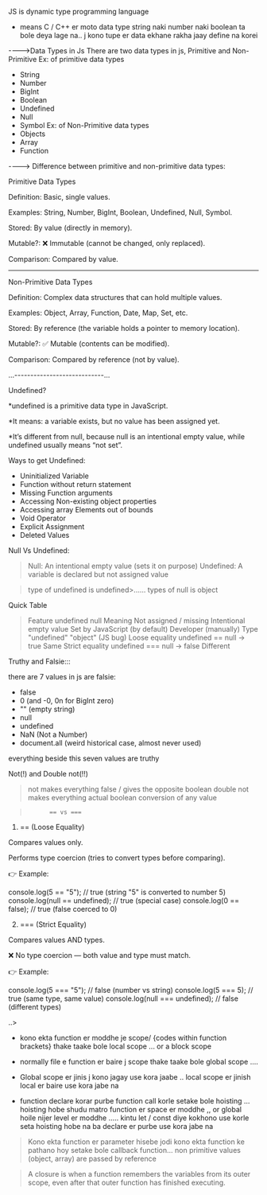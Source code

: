 JS is dynamic type programming language 
- means C / C++ er moto data type string naki number naki boolean ta bole deya lage na.. j kono tupe er data ekhane rakha jaay define na korei 



---->Data Types in Js
There are two data types in js, Primitive and Non-Primitive 
Ex: of primitive data types
* String 
* Number
* BigInt
* Boolean
* Undefined
* Null
* Symbol
Ex: of Non-Primitive data types
* Objects
* Array
* Function




----> Difference between primitive and non-primitive data types:

Primitive Data Types

Definition: Basic, single values.

Examples: String, Number, BigInt, Boolean, Undefined, Null, Symbol.

Stored: By value (directly in memory).

Mutable?: ❌ Immutable (cannot be changed, only replaced).

Comparison: Compared by value.


-------------------------


Non-Primitive Data Types

Definition: Complex data structures that can hold multiple values.

Examples: Object, Array, Function, Date, Map, Set, etc.

Stored: By reference (the variable holds a pointer to memory location).

Mutable?: ✅ Mutable (contents can be modified).

Comparison: Compared by reference (not by value).




...----------------------------...

Undefined?
>
*undefined is a primitive data type in JavaScript.

*It means: a variable exists, but no value has been assigned yet.

*It’s different from null, because null is an intentional empty value, while undefined usually means “not set”.

Ways to get Undefined:
* Uninitialized Variable
* Function without return statement
* Missing Function arguments
* Accessing Non-existing object properties
* Accessing array Elements out of bounds 
* Void Operator
* Explicit Assignment
* Deleted Values


Null Vs Undefined:
> Null: An intentional empty value (sets it on purpose)
> Undefined: A variable is declared but not assigned value


> type of undefined is undefined>...... types of null is object


Quick Table
> Feature	    undefined        null
Meaning 	Not assigned / missing	   Intentional empty value
Set by	  JavaScript (by default)	   Developer (manually)
Type	  "undefined"      	"object" (JS bug)
Loose equality	   undefined == null → true	   Same
Strict equality  	undefined === null → false	  Different





Truthy and Falsie:::

there are 7 values in js are falsie:
* false
* 0 (and -0, 0n for BigInt zero)
* "" (empty string)
* null
* undefined
* NaN (Not a Number)
* document.all (weird historical case, almost never used)


everything beside this seven values are truthy 



Not(!) and Double not(!!)
> not makes everything false /  gives the opposite boolean
> double not makes everything actual boolean conversion of any value 


>           == vs ===



1. == (Loose Equality)

Compares values only.

Performs type coercion (tries to convert types before comparing).

👉 Example:

console.log(5 == "5");   // true (string "5" is converted to number 5)
console.log(null == undefined); // true (special case)
console.log(0 == false); // true (false coerced to 0)

2. === (Strict Equality)

Compares values AND types.

❌ No type coercion — both value and type must match.

👉 Example:

console.log(5 === "5");  // false (number vs string)
console.log(5 === 5);    // true (same type, same value)
console.log(null === undefined); // false (different types)





..> 
* kono ekta function er moddhe je scope/ {codes within function brackets} thake taake bole local scope ... or a block scope 
* normally file e function er baire j scope thake taake bole global scope ....

* Global scope er jinis j kono jagay use kora jaabe .. local scope er jinish local er baire use kora jabe na 

* function declare korar purbe function call korle setake bole hoisting ... hoisting hobe shudu matro function er space er moddhe ,, or global hoile nijer level er moddhe ..... kintu let / const diye kokhono use korle seta hoisting hobe na ba declare er purbe use kora jabe na 


> Kono ekta function er parameter hisebe jodi kono ekta function ke pathano hoy setake bole callback function...
> non  primitive values (object, array) are passed by reference

 > A closure is when a function remembers the variables from its outer scope, even after that outer function has finished executing.
